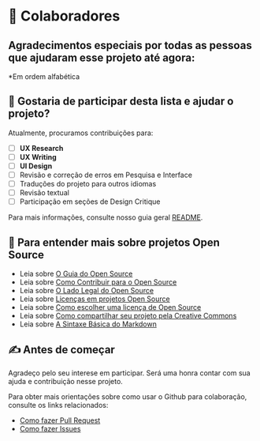# 🤝 Colaboradores

## Agradecimentos especiais por todas as pessoas que ajudaram esse projeto até agora:

\*Em ordem alfabética
<!--
* [Pedro](#)
* [Priscylla](#)
* [Thaís](#)
-->
## 🙏 Gostaria de participar desta lista e ajudar o projeto?

Atualmente, procuramos contribuições para:

- [ ] **UX Research**
- [ ] **UX Writing**
- [ ] **UI Design**
- [ ] Revisão e correção de erros em Pesquisa e Interface
- [ ] Traduções do projeto para outros idiomas
- [ ] Revisão textual
- [ ] Participação em seções de Design Critique 

Para mais informações, consulte nosso guia geral [README](README.md).

## 📜 Para entender mais sobre projetos Open Source

* Leia sobre [O Guia do Open Source](https://opensource.guide/pt/starting-a-project/)
* Leia sobre [Como Contribuir para o Open Source](https://opensource.guide/pt/how-to-contribute/)
* Leia sobre [O Lado Legal do Open Source](https://opensource.guide/pt/legal/)
* Leia sobre [Licenças em projetos Open Source](https://opensource.org/licenses/)
* Leia sobre [Como escolher uma licença de Open Source](https://choosealicense.com/)
* Leia sobre [Como compartilhar seu projeto pela Creative Commons](https://creativecommons.org/choose/)
* Leia sobre [A Sintaxe Básica do Markdown](https://www.markdownguide.org/basic-syntax/)

## ✍ Antes de começar

Agradeço pelo seu interese em participar. Será uma honra contar com sua ajuda e contribuição nesse projeto.

Para obter mais orientações sobre como usar o Github para colaboração, consulte os links relacionados:

* [Como fazer Pull Request](https://docs.github.com/pt/pull-requests/collaborating-with-pull-requests/proposing-changes-to-your-work-with-pull-requests/creating-a-pull-request)
* [Como fazer Issues](https://docs.github.com/pt/issues/tracking-your-work-with-issues/about-issues)
